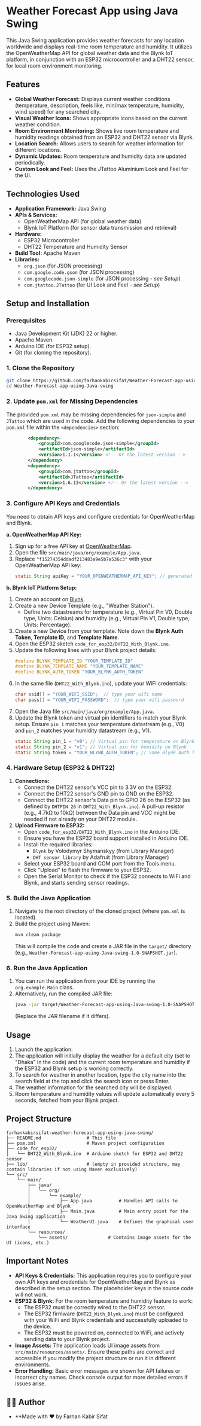 # Weather Forecast App using Java Swing

This Java Swing application provides weather forecasts for any location worldwide and displays real-time room temperature and humidity. It utilizes the OpenWeatherMap API for global weather data and the Blynk IoT platform, in conjunction with an ESP32 microcontroller and a DHT22 sensor, for local room environment monitoring.

## Features

*   **Global Weather Forecast:** Displays current weather conditions (temperature, description, feels like, min/max temperature, humidity, wind speed) for any searched city.
*   **Visual Weather Icons:** Shows appropriate icons based on the current weather condition.
*   **Room Environment Monitoring:** Shows live room temperature and humidity readings obtained from an ESP32 and DHT22 sensor via Blynk.
*   **Location Search:** Allows users to search for weather information for different locations.
*   **Dynamic Updates:** Room temperature and humidity data are updated periodically.
*   **Custom Look and Feel:** Uses the JTattoo Aluminium Look and Feel for the UI.

## Technologies Used

*   **Application Framework:** Java Swing
*   **APIs & Services:**
    *   OpenWeatherMap API (for global weather data)
    *   Blynk IoT Platform (for sensor data transmission and retrieval)
*   **Hardware:**
    *   ESP32 Microcontroller
    *   DHT22 Temperature and Humidity Sensor
*   **Build Tool:** Apache Maven
*   **Libraries:**
    *   `org.json` (for JSON processing)
    *   `com.google.code.gson` (for JSON processing)
    *   `com.googlecode.json-simple` (for JSON processing - *see Setup*)
    *   `com.jtattoo.JTattoo` (for UI Look and Feel - *see Setup*)

## Setup and Installation

### Prerequisites

*   Java Development Kit (JDK) 22 or higher.
*   Apache Maven.
*   Arduino IDE (for ESP32 setup).
*   Git (for cloning the repository).

### 1. Clone the Repository

```bash
git clone https://github.com/farhankabirsifat/Weather-Forecast-app-using-Java-swing.git
cd Weather-Forecast-app-using-Java-swing
```

### 2. Update `pom.xml` for Missing Dependencies

The provided `pom.xml` may be missing dependencies for `json-simple` and `JTattoo` which are used in the code. Add the following dependencies to your `pom.xml` file within the `<dependencies>` section:

```xml
        <dependency>
            <groupId>com.googlecode.json-simple</groupId>
            <artifactId>json-simple</artifactId>
            <version>1.1.1</version> <!-- Or the latest version -->
        </dependency>
        <dependency>
            <groupId>com.jtattoo</groupId>
            <artifactId>JTattoo</artifactId>
            <version>1.6.13</version> <!-- Or the latest version -->
        </dependency>
```

### 3. Configure API Keys and Credentials

You need to obtain API keys and configure credentials for OpenWeatherMap and Blynk.

**a. OpenWeatherMap API Key:**

1.  Sign up for a free API key at [OpenWeatherMap](https://openweathermap.org/appid).
2.  Open the file `src/main/java/org/example/App.java`.
3.  Replace `"f15274354ddadf213483a9e5b7a536c3"` with your OpenWeatherMap API key:
    ```java
    static String apiKey = "YOUR_OPENWEATHERMAP_API_KEY"; // generated key
    ```

**b. Blynk IoT Platform Setup:**

1.  Create an account on [Blynk](https://blynk.cloud/).
2.  Create a new Device Template (e.g., "Weather Station").
    *   Define two datastreams for temperature (e.g., Virtual Pin V0, Double type, Units: Celsius) and humidity (e.g., Virtual Pin V1, Double type, Units: Percentage).
3.  Create a new Device from your template. Note down the **Blynk Auth Token**, **Template ID**, and **Template Name**.
4.  Open the ESP32 sketch `code_for_esp32/DHT22_With_Blynk.ino`.
5.  Update the following lines with your Blynk project details:
    ```c++
    #define BLYNK_TEMPLATE_ID "YOUR_TEMPLATE_ID"
    #define BLYNK_TEMPLATE_NAME "YOUR_TEMPLATE_NAME"
    #define BLYNK_AUTH_TOKEN "YOUR_BLYNK_AUTH_TOKEN"
    ```
6.  In the same file (`DHT22_With_Blynk.ino`), update your WiFi credentials:
    ```c++
    char ssid[] = "YOUR_WIFI_SSID";  // type your wifi name
    char pass[] = "YOUR_WIFI_PASSWORD";  // type your wifi password
    ```
7.  Open the Java file `src/main/java/org/example/App.java`.
8.  Update the Blynk token and virtual pin identifiers to match your Blynk setup. Ensure `pin_1` matches your temperature datastream (e.g., V0) and `pin_2` matches your humidity datastream (e.g., V1).
    ```java
    static String pin_1 = "v0"; // Virtual pin for temperature on Blynk
    static String pin_2 = "v1"; // Virtual pin for humidity on Blynk
    static String token = "YOUR_BLYNK_AUTH_TOKEN"; // Same Blynk Auth Token as in the ESP32 sketch
    ```

### 4. Hardware Setup (ESP32 & DHT22)

1.  **Connections:**
    *   Connect the DHT22 sensor's VCC pin to 3.3V on the ESP32.
    *   Connect the DHT22 sensor's GND pin to GND on the ESP32.
    *   Connect the DHT22 sensor's Data pin to GPIO 26 on the ESP32 (as defined by `DHTPIN 26` in `DHT22_With_Blynk.ino`). A pull-up resistor (e.g., 4.7kΩ to 10kΩ) between the Data pin and VCC might be needed if not already on your DHT22 module.
2.  **Upload Firmware to ESP32:**
    *   Open `code_for_esp32/DHT22_With_Blynk.ino` in the Arduino IDE.
    *   Ensure you have the ESP32 board support installed in Arduino IDE.
    *   Install the required libraries:
        *   `Blynk` by Volodymyr Shymanskyy (from Library Manager)
        *   `DHT sensor library` by Adafruit (from Library Manager)
    *   Select your ESP32 board and COM port from the Tools menu.
    *   Click "Upload" to flash the firmware to your ESP32.
    *   Open the Serial Monitor to check if the ESP32 connects to WiFi and Blynk, and starts sending sensor readings.

### 5. Build the Java Application

1.  Navigate to the root directory of the cloned project (where `pom.xml` is located).
2.  Build the project using Maven:
    ```bash
    mvn clean package
    ```
    This will compile the code and create a JAR file in the `target/` directory (e.g., `Weather-Forecast-app-using-Java-swing-1.0-SNAPSHOT.jar`).

### 6. Run the Java Application

1.  You can run the application from your IDE by running the `org.example.Main` class.
2.  Alternatively, run the compiled JAR file:
    ```bash
    java -jar target/Weather-Forecast-app-using-Java-swing-1.0-SNAPSHOT.jar
    ```
    (Replace the JAR filename if it differs).

## Usage

1.  Launch the application.
2.  The application will initially display the weather for a default city (set to "Dhaka" in the code) and the current room temperature and humidity if the ESP32 and Blynk setup is working correctly.
3.  To search for weather in another location, type the city name into the search field at the top and click the search icon or press Enter.
4.  The weather information for the searched city will be displayed.
5.  Room temperature and humidity values will update automatically every 5 seconds, fetched from your Blynk project.

## Project Structure

```
farhankabirsifat-weather-forecast-app-using-java-swing/
├── README.md                 # This file
├── pom.xml                   # Maven project configuration
├── code_for_esp32/
│   └── DHT22_With_Blynk.ino  # Arduino sketch for ESP32 and DHT22 sensor
├── lib/                      # (empty in provided structure, may contain libraries if not using Maven exclusively)
└── src/
    └── main/
        ├── java/
        │   └── org/
        │       └── example/
        │           ├── App.java          # Handles API calls to OpenWeatherMap and Blynk
        │           ├── Main.java         # Main entry point for the Java Swing application
        │           └── WeatherUI.java    # Defines the graphical user interface
        └── resources/
            └── assets/               # Contains image assets for the UI (icons, etc.)
```

## Important Notes

*   **API Keys & Credentials:** This application requires you to configure your own API keys and credentials for OpenWeatherMap and Blynk as described in the setup section. The placeholder keys in the source code will not work.
*   **ESP32 & Blynk:** For the room temperature and humidity feature to work:
    *   The ESP32 must be correctly wired to the DHT22 sensor.
    *   The ESP32 firmware (`DHT22_With_Blynk.ino`) must be configured with your WiFi and Blynk credentials and successfully uploaded to the device.
    *   The ESP32 must be powered on, connected to WiFi, and actively sending data to your Blynk project.
*   **Image Assets:** The application loads UI image assets from `src/main/resources/assets/`. Ensure these paths are correct and accessible if you modify the project structure or run it in different environments.
*   **Error Handling:** Basic error messages are shown for API failures or incorrect city names. Check console output for more detailed errors if issues arise.


## 🙋‍♂️ Author

* **Made with ❤️ by Farhan Kabir Sifat
